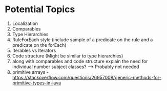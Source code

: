 # Potential Topics

1. Localization
2. Comparables
3. Type Hierarchies 
4. RuleForEach style (include sample of a predicate on the rule and a predicate on the forEach)
5. Iterables vs Iterators
6. Code structure (Might be similar to type hierarchies)
7. along with comparables and code structure explain the need for individual number subject classes? --> Probably not needed
8. primitive arrays - https://stackoverflow.com/questions/26957008/generic-methods-for-primitive-types-in-java
